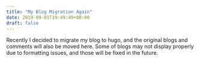 ```yaml
---
title: "My Blog Migration Again"
date: 2019-09-01T19:49:49+08:00
draft: false
---
```


Recently I decided to migrate my blog to hugo, and the original blogs and comments will also be moved here. Some of blogs may not display properly due to formatting issues, and those will be fixed in the future.
